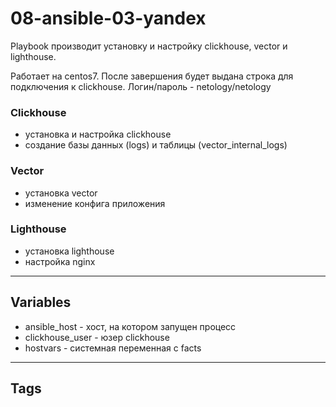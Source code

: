 # 08-ansible-03-yandex

Playbook производит установку и настройку clickhouse, vector и lighthouse.

Работает на centos7. После завершения будет выдана строка для подключения к clickhouse. Логин/пароль - netology/netology

### Clickhouse
- установка и настройка clickhouse
- создание базы данных (logs) и таблицы (vector_internal_logs)

### Vector
- установка vector
- изменение конфига приложения

### Lighthouse
- установка lighthouse
- настройка nginx

---

## Variables
- ansible_host - хост, на котором запущен процесс
- clickhouse_user - юзер clickhouse
- hostvars - системная переменная с facts

---

## Tags

